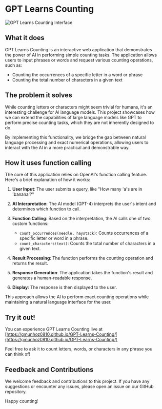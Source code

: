 # GPT Learns Counting

![GPT Learns Counting Interface](https://raw.githubusercontent.com/gmunhoz0810/GPT-Learns-Counting/imgs/GPT-Learns-Counting.jpg)

## What it does

GPT Learns Counting is an interactive web application that demonstrates the power of AI in performing simple counting tasks. The application allows users to input phrases or words and request various counting operations, such as:

- Counting the occurrences of a specific letter in a word or phrase
- Counting the total number of characters in a given text

## The problem it solves

While counting letters or characters might seem trivial for humans, it's an interesting challenge for AI language models. This project showcases how we can extend the capabilities of large language models like GPT to perform precise counting tasks, which they are not inherently designed to do.

By implementing this functionality, we bridge the gap between natural language processing and exact numerical operations, allowing users to interact with the AI in a more practical and demonstrable way.

## How it uses function calling

The core of this application relies on OpenAI's function calling feature. Here's a brief explanation of how it works:

1. **User Input**: The user submits a query, like "How many 'a's are in 'banana'?"

2. **AI Interpretation**: The AI model (GPT-4) interprets the user's intent and determines which function to call.

3. **Function Calling**: Based on the interpretation, the AI calls one of two custom functions:
   - `count_occurrences(needle, haystack)`: Counts occurrences of a specific letter or word in a phrase.
   - `count_characters(text)`: Counts the total number of characters in a given text.

4. **Result Processing**: The function performs the counting operation and returns the result.

5. **Response Generation**: The application takes the function's result and generates a human-readable response.

6. **Display**: The response is then displayed to the user.

This approach allows the AI to perform exact counting operations while maintaining a natural language interface for the user.

## Try it out!

You can experience GPT Learns Counting live at [https://gmunhoz0810.github.io/GPT-Learns-Counting/](https://gmunhoz0810.github.io/GPT-Learns-Counting/)

Feel free to ask it to count letters, words, or characters in any phrase you can think of!

## Feedback and Contributions

We welcome feedback and contributions to this project. If you have any suggestions or encounter any issues, please open an issue on our GitHub repository.

Happy counting!